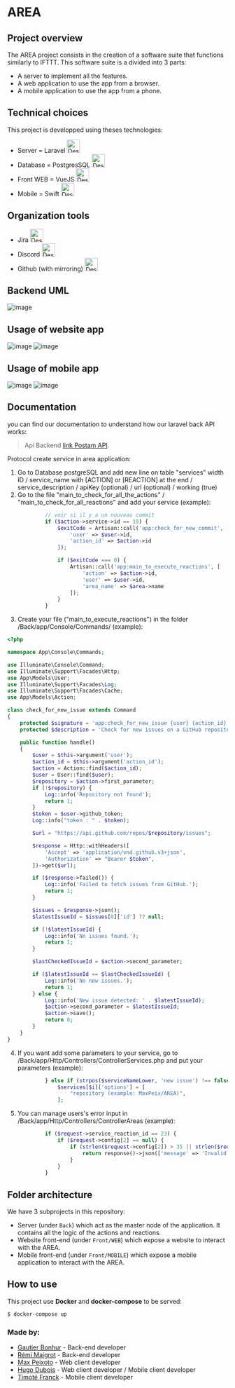 # AREA



## Project overview

The AREA project consists in the creation of a software suite that functions similarly to IFTTT.
This software suite is a divided into 3 parts:

- A server to implement all the features.
- A web application to use the app from a browser.
- A mobile application to use the app from a phone.

## Technical choices

This project is developped using theses technologies:

- Server = Laravel  <img src="Doc/laravel_logo.png" width="30" height="30" alt="Description de l'image">
- Database = PostgresSQL  <img src="Doc/postgresql_logo.png" width="30" height="30" alt="Description de l'image">
- Front WEB = VueJS  <img src="Doc/vuejs_logo.png" width="30" height="30" alt="Description de l'image">
- Mobile = Swift  <img src="Doc/swift_logo.png" width="30" height="30" alt="Description de l'image">

## Organization tools
- Jira  <img src="Doc/jira_logo.png" width="30" height="30" alt="Description de l'image">
- Discord  <img src="Doc/discord_logo.png" width="30" height="30" alt="Description de l'image">
- Github (with mirroring)  <img src="Doc/github_logo.png" width="30" height="30" alt="Description de l'image">

## Backend UML

![image](Doc/uml.png)

## Usage of website app

![image](Doc/Slide1.jpg)
![image](Doc/Slide2.jpg)

## Usage of mobile app

![image](Doc/Slide3.jpg)
![image](Doc/Slide4.jpg)

## Documentation
you can find our documentation to understand how our laravel back API works:
> Api Backend [link Postam API](https://documenter.getpostman.com/view/20779056/2s9YJc1hgo).

Protocol create service in area application:

1. Go to Database postgreSQL and add new line on table "services" width ID / service_name with [ACTION] or [REACTION] at the end / service_description / apiKey (optional) / url (optional) / working (true)
2. Go to the file "main_to_check_for_all_the_actions" / "main_to_check_for_all_reactions" and add your service (example):
```php
            // voir si il y a un nouveau commit
            if ($action->service->id == 19) {
                $exitCode = Artisan::call('app:check_for_new_commit', [
                    'user' => $user->id,
                    'action_id' => $action->id
                ]);

                if ($exitCode === 0) {
                    Artisan::call('app:main_to_execute_reactions', [
                        'action' => $action->id,
                        'user' => $user->id,
                        'area_name' => $area->name
                    ]);
                }
            }
```
3. Create your file ("main_to_execute_reactions") in the folder
/Back/app/Console/Commands/ (example):
```php
<?php

namespace App\Console\Commands;

use Illuminate\Console\Command;
use Illuminate\Support\Facades\Http;
use App\Models\User;
use Illuminate\Support\Facades\Log;
use Illuminate\Support\Facades\Cache;
use App\Models\Action;

class check_for_new_issue extends Command
{
    protected $signature = 'app:check_for_new_issue {user} {action_id}';
    protected $description = 'Check for new issues on a GitHub repository';

    public function handle()
    {
        $user = $this->argument('user');
        $action_id = $this->argument('action_id');
        $action = Action::find($action_id);
        $user = User::find($user);
        $repository = $action->first_parameter;
        if (!$repository) {
            Log::info('Repository not found');
            return 1;
        }
        $token = $user->github_token;
        Log::info("token : " . $token);

        $url = "https://api.github.com/repos/$repository/issues";

        $response = Http::withHeaders([
            'Accept' => 'application/vnd.github.v3+json',
            'Authorization' => "Bearer $token",
        ])->get($url);

        if ($response->failed()) {
            Log::info('Failed to fetch issues from GitHub.');
            return 1;
        }

        $issues = $response->json();
        $latestIssueId = $issues[0]['id'] ?? null;

        if (!$latestIssueId) {
            Log::info('No issues found.');
            return 1;
        }

        $lastCheckedIssueId = $action->second_parameter;

        if ($latestIssueId == $lastCheckedIssueId) {
            Log::info('No new issues.');
            return 1;
        } else {
            Log::info('New issue detected: ' . $latestIssueId);
            $action->second_parameter = $latestIssueId;
            $action->save();
            return 0;
        }
    }
}
```
4. If you want add some parameters to your service, go to
/Back/app/Http/Controllers/ControllerServices.php and put your parameters (example):
```php
            } else if (strpos($serviceNameLower, 'new issue') !== false) {
                $services[$i]['options'] = [
                    "repository (example: MaxPeix/AREA)",
                ];
```
5. You can manage users's error input in /Back/app/Http/Controllers/ControllerAreas (example):
```php
            if ($request->service_reaction_id == 23) {
                if ($request->config[2] == null) {
                    if (strlen($request->config[2]) > 35 || strlen($request->config[2]) < 1) {
                        return response()->json(['message' => 'Invalid new title of file'], 401);
                    }
                }
            }
```

## Folder architecture

We have 3 subprojects in this repository:
- Server (under `Back`) which act as the master node of the application. It contains
  all the logic of the actions and reactions.
- Website front-end (under `Front/WEB`) which expose a website to interact with the AREA.
- Mobile front-end (under `Front/MOBILE`) which expose a mobile application to interact with
  the AREA.

## How to use

This project use __Docker__ and __docker-compose__ to be served:

```bash
$ docker-compose up
```

### Made by:  
- [Gautier Bonhur](https://github.com/gautier337) - Back-end developer  
- [Rémi Maigrot](https://github.com/RemiMaigrot) - Back-end developer    
- [Max Peixoto](https://github.com/MaxPeix) - Web client developer  
- [Hugo Dubois](https://github.com/Hugo-code-dev) - Web client developer / Mobile client developer 
- [Timoté Franck](https://github.com/NameIsDume) - Mobile client developer  